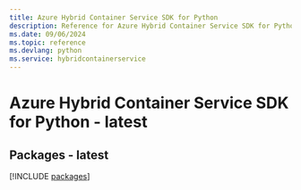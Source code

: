 ```yaml
---
title: Azure Hybrid Container Service SDK for Python
description: Reference for Azure Hybrid Container Service SDK for Python
ms.date: 09/06/2024
ms.topic: reference
ms.devlang: python
ms.service: hybridcontainerservice
---
```

# Azure Hybrid Container Service SDK for Python - latest
## Packages - latest
[!INCLUDE [packages](hybrid-container-service-index.md)]